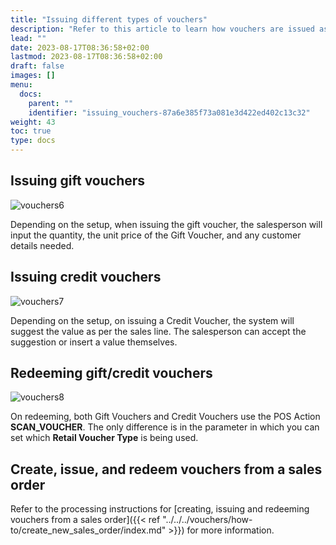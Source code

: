 ```yaml
---
title: "Issuing different types of vouchers"
description: "Refer to this article to learn how vouchers are issued as a part of the POS Academy training."
lead: ""
date: 2023-08-17T08:36:58+02:00
lastmod: 2023-08-17T08:36:58+02:00
draft: false
images: []
menu:
  docs:
    parent: ""
    identifier: "issuing_vouchers-87a6e385f73a081e3d422ed402c13c32"
weight: 43
toc: true
type: docs
---
```


## Issuing gift vouchers

![vouchers6](vouchers6.png)

Depending on the setup, when issuing the gift voucher, the salesperson will input the quantity, the unit price of the Gift Voucher, and any customer details needed.

## Issuing credit vouchers

![vouchers7](vouchers7.png)

Depending on the setup, on issuing a Credit Voucher, the system will suggest the value as per the sales line. The salesperson can accept the suggestion or insert a value themselves.  

## Redeeming gift/credit vouchers

![vouchers8](vouchers8.png)

On redeeming, both Gift Vouchers and Credit Vouchers use the POS Action **SCAN_VOUCHER**. The only difference is in the parameter in which you can set which **Retail Voucher Type** is being used.

## Create, issue, and redeem vouchers from a sales order

Refer to the processing instructions for [creating, issuing and redeeming vouchers from a sales order]({{< ref "../../../vouchers/how-to/create_new_sales_order/index.md" >}}) for more information.